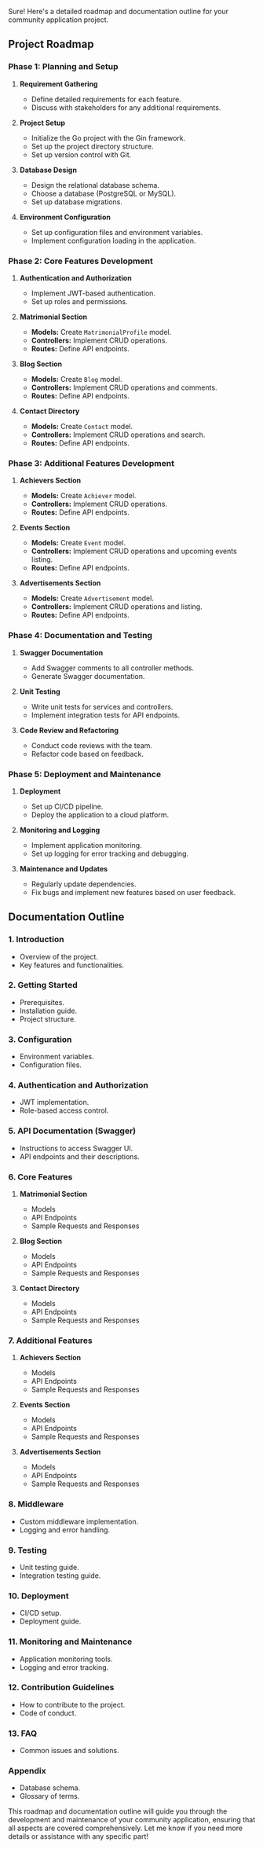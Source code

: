 Sure! Here's a detailed roadmap and documentation outline for your community application project.

## Project Roadmap

### Phase 1: Planning and Setup
1. **Requirement Gathering**
   - Define detailed requirements for each feature.
   - Discuss with stakeholders for any additional requirements.

2. **Project Setup**
   - Initialize the Go project with the Gin framework.
   - Set up the project directory structure.
   - Set up version control with Git.

3. **Database Design**
   - Design the relational database schema.
   - Choose a database (PostgreSQL or MySQL).
   - Set up database migrations.

4. **Environment Configuration**
   - Set up configuration files and environment variables.
   - Implement configuration loading in the application.

### Phase 2: Core Features Development
1. **Authentication and Authorization**
   - Implement JWT-based authentication.
   - Set up roles and permissions.

2. **Matrimonial Section**
   - **Models:** Create `MatrimonialProfile` model.
   - **Controllers:** Implement CRUD operations.
   - **Routes:** Define API endpoints.

3. **Blog Section**
   - **Models:** Create `Blog` model.
   - **Controllers:** Implement CRUD operations and comments.
   - **Routes:** Define API endpoints.

4. **Contact Directory**
   - **Models:** Create `Contact` model.
   - **Controllers:** Implement CRUD operations and search.
   - **Routes:** Define API endpoints.

### Phase 3: Additional Features Development
1. **Achievers Section**
   - **Models:** Create `Achiever` model.
   - **Controllers:** Implement CRUD operations.
   - **Routes:** Define API endpoints.

2. **Events Section**
   - **Models:** Create `Event` model.
   - **Controllers:** Implement CRUD operations and upcoming events listing.
   - **Routes:** Define API endpoints.

3. **Advertisements Section**
   - **Models:** Create `Advertisement` model.
   - **Controllers:** Implement CRUD operations and listing.
   - **Routes:** Define API endpoints.

### Phase 4: Documentation and Testing
1. **Swagger Documentation**
   - Add Swagger comments to all controller methods.
   - Generate Swagger documentation.

2. **Unit Testing**
   - Write unit tests for services and controllers.
   - Implement integration tests for API endpoints.

3. **Code Review and Refactoring**
   - Conduct code reviews with the team.
   - Refactor code based on feedback.

### Phase 5: Deployment and Maintenance
1. **Deployment**
   - Set up CI/CD pipeline.
   - Deploy the application to a cloud platform.

2. **Monitoring and Logging**
   - Implement application monitoring.
   - Set up logging for error tracking and debugging.

3. **Maintenance and Updates**
   - Regularly update dependencies.
   - Fix bugs and implement new features based on user feedback.

## Documentation Outline

### 1. Introduction
   - Overview of the project.
   - Key features and functionalities.

### 2. Getting Started
   - Prerequisites.
   - Installation guide.
   - Project structure.

### 3. Configuration
   - Environment variables.
   - Configuration files.

### 4. Authentication and Authorization
   - JWT implementation.
   - Role-based access control.

### 5. API Documentation (Swagger)
   - Instructions to access Swagger UI.
   - API endpoints and their descriptions.

### 6. Core Features
1. **Matrimonial Section**
   - Models
   - API Endpoints
   - Sample Requests and Responses

2. **Blog Section**
   - Models
   - API Endpoints
   - Sample Requests and Responses

3. **Contact Directory**
   - Models
   - API Endpoints
   - Sample Requests and Responses

### 7. Additional Features
1. **Achievers Section**
   - Models
   - API Endpoints
   - Sample Requests and Responses

2. **Events Section**
   - Models
   - API Endpoints
   - Sample Requests and Responses

3. **Advertisements Section**
   - Models
   - API Endpoints
   - Sample Requests and Responses

### 8. Middleware
   - Custom middleware implementation.
   - Logging and error handling.

### 9. Testing
   - Unit testing guide.
   - Integration testing guide.

### 10. Deployment
   - CI/CD setup.
   - Deployment guide.

### 11. Monitoring and Maintenance
   - Application monitoring tools.
   - Logging and error tracking.

### 12. Contribution Guidelines
   - How to contribute to the project.
   - Code of conduct.

### 13. FAQ
   - Common issues and solutions.

### Appendix
   - Database schema.
   - Glossary of terms.

This roadmap and documentation outline will guide you through the development and maintenance of your community application, ensuring that all aspects are covered comprehensively. Let me know if you need more details or assistance with any specific part!